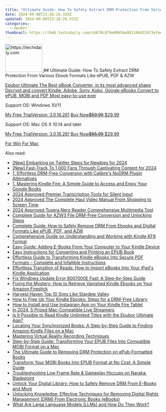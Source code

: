 ```yaml
---
title: "Ultimate Guide: How To Safely Extract DRM Protection From Various Ebook Formats Like ePUB, PDF & AZW"
date: 2024-09-08T23:26:26.333Z
updated: 2024-09-09T23:26:26.333Z
categories:
  - epubor
thumbnail: https://thmb.techidaily.com/cb670c879e89656e881160d22473efee38dda114df0401fe96c31b4cf2882857.jpg
---
```


<!-- affiliate ads begin -->
<a href="https://aligracehair.sjv.io/c/5597632/2115925/19272" target="_top" id="2115925">
  <img src="//a.impactradius-go.com/display-ad/19272-2115925" border="0" alt="https://techidaily.com" width="120" height="90"/>
</a>
<img height="0" width="0" src="https://aligracehair.sjv.io/i/5597632/2115925/19272" style="position:absolute;visibility:hidden;" border="0" />
<!-- affiliate ads end -->
## Ultimate Guide: How To Safely Extract DRM Protection From Various Ebook Formats Like ePUB, PDF & AZW

[Epubor Ultimate The Best eBook Converter, in its most advanced shape Decrypt and convert Kindle, Adobe, Sony, Kobo, Google eBooks Convert to ePUB, MOBI and PDF Most easy-to-use ever](https://tools.techidaily.com/epubor/ultimate/) 

Support OS: Windows 10/11

[My Free TrialVersion: 3.0.16.261](https://tools.techidaily.com/epubor/ultimate/) [Buy Now~~$59.99~~ $29.99](https://tools.techidaily.com/epubor/ultimate/)

Support OS: Mac OS X 10.14 and later

[My Free TrialVersion: 3.0.16.261](https://tools.techidaily.com/epubor/ultimate/) [Buy Now~~$65.99~~ $29.99](https://tools.techidaily.com/epubor/ultimate/)

[For Win](http://www.epubor.com/de/javascript:void%280%29) [For Mac](http://www.epubor.com/de/javascript:void%280%29)

<ins class="adsbygoogle"
     style="display:block"
     data-ad-format="autorelaxed"
     data-ad-client="ca-pub-7571918770474297"
     data-ad-slot="1223367746"></ins>



<ins class="adsbygoogle"
     style="display:block"
     data-ad-client="ca-pub-7571918770474297"
     data-ad-slot="8358498916"
     data-ad-format="auto"
     data-full-width-responsive="true"></ins>

<span class="atpl-alsoreadstyle">Also read:</span>
<div><ul>
<li><a href="https://twitter-videos.techidaily.com/new-embarking-on-twitter-steps-for-newbies-for-2024/"><u>[New] Embarking on Twitter  Steps for Newbies for 2024</u></a></li>
<li><a href="https://eaxpv-info.techidaily.com/new-fast-track-to-1000-fans-through-captivating-content-for-2024/"><u>[New] Fast-Track To 1,000 Fans Through Captivating Content for 2024</u></a></li>
<li><a href="https://solve-luxury.techidaily.com/1-effortless-drm-free-conversion-with-calibres-nodrm-plugin-alternatives/"><u>1. Effortless DRM-Free Conversion with Calibre's NoDRM Plugin Alternatives</u></a></li>
<li><a href="https://solve-luxury.techidaily.com/1-mastering-kindle-fire-a-simple-guide-to-access-and-enjoy-your-google-books/"><u>1. Mastering Kindle Fire: A Simple Guide to Access and Enjoy Your Google Books</u></a></li>
<li><a href="https://fox-blue.techidaily.com/2024-approved-premier-transcription-tools-for-silent-input/"><u>2024 Approved  Premier Transcription Tools for Silent Input</u></a></li>
<li><a href="https://article-posts.techidaily.com/2024-approved-the-complete-haul-video-manual-from-shopping-to-screen-time/"><u>2024 Approved  The Complete Haul Video Manual  From Shopping to Screen Time</u></a></li>
<li><a href="https://some-guidance.techidaily.com/2024-approved-tuxera-nero-reader-comprehensive-multimedia-tool/"><u>2024 Approved  Tuxera Nero Reader  Comprehensive Multimedia Tool</u></a></li>
<li><a href="https://solve-luxury.techidaily.com/complete-guide-for-azw3-file-drm-free-conversion-and-unlocking-steps/"><u>Complete Guide for AZW3 File DRM-Free Conversion and Unlocking Steps</u></a></li>
<li><a href="https://solve-luxury.techidaily.com/complete-guide-how-to-safely-remove-drm-from-ebooks-and-digital-formats-like-epub-pdf-and-azw/"><u>Complete Guide: How to Safely Remove DRM From Ebooks and Digital Formats Like ePUB, PDF, and AZW</u></a></li>
<li><a href="https://solve-luxury.techidaily.com/comprehensive-guide-on-understanding-and-working-with-kindle-kf8-format/"><u>Comprehensive Guide on Understanding and Working with Kindle KF8 Format</u></a></li>
<li><a href="https://solve-luxury.techidaily.com/easy-guide-adding-e-books-from-your-computer-to-your-kindle-device/"><u>Easy Guide: Adding E-Books From Your Computer to Your Kindle Device</u></a></li>
<li><a href="https://solve-luxury.techidaily.com/easy-instructions-for-converting-and-printing-an-epub-book/"><u>Easy Instructions for Converting and Printing an EPUB Book</u></a></li>
<li><a href="https://solve-luxury.techidaily.com/effortless-guide-to-transforming-kindle-ebooks-into-secure-pdf-formats-complete-and-infallible-instructions/"><u>Effortless Guide to Transforming Kindle eBooks Into Secure PDF Formats – Complete and Infallible Instructions</u></a></li>
<li><a href="https://solve-luxury.techidaily.com/effortless-transition-of-reads-how-to-import-ebooks-into-your-ipads-kindle-application/"><u>Effortless Transition of Reads: How to Import eBooks Into Your iPad's Kindle Application</u></a></li>
<li><a href="https://win-howtos.techidaily.com/fix-windows-update-error-8007000e-fast-a-step-by-step-guide/"><u>Fix Windows Update Error 8007000E Fast: A Step-by-Step Guide</u></a></li>
<li><a href="https://solve-luxury.techidaily.com/fixing-the-mystery-how-to-retrieve-vanished-kindle-ebooks-on-your-amazon-firestick/"><u>Fixing the Mystery: How to Retrieve Vanished Kindle Ebooks on Your Amazon Firestick</u></a></li>
<li><a href="https://video-capture.techidaily.com/harvest-haven-top-10-sims-like-stardew-valley/"><u>Harvest Haven  Top 10 Sims Like Stardew Valley</u></a></li>
<li><a href="https://solve-luxury.techidaily.com/how-to-free-up-your-kindle-ebooks-steps-for-a-drm-free-library/"><u>How to Free Up Your Kindle Ebooks: Steps for a DRM-Free Library</u></a></li>
<li><a href="https://solve-luxury.techidaily.com/how-to-install-and-use-instagram-app-on-your-kindle-fire-tablet/"><u>How to Install and Use Instagram App on Your Kindle Fire Tablet</u></a></li>
<li><a href="https://extra-information.techidaily.com/in-2024-5-prized-mac-compatible-live-streamers/"><u>In 2024, 5 Prized Mac-Compatible Live Streamers</u></a></li>
<li><a href="https://solve-luxury.techidaily.com/is-it-possible-to-read-kindle-unlimited-titles-with-the-epubor-ultimate-app/"><u>Is It Possible to Read Kindle Unlimited Titles with the Epubor Ultimate App?</u></a></li>
<li><a href="https://solve-luxury.techidaily.com/locating-your-synchronized-books-a-step-by-step-guide-to-finding-amazon-kindle-files-on-a-mac/"><u>Locating Your Synchronized Books: A Step-by-Step Guide to Finding Amazon Kindle Files on a Mac</u></a></li>
<li><a href="https://screen-recording.techidaily.com/mastering-virtual-reality-recording-techniques/"><u>Mastering Virtual Reality Recording Techniques</u></a></li>
<li><a href="https://solve-luxury.techidaily.com/step-by-step-guide-transforming-your-epub-files-into-compatible-mobi-format-on-a-mac/"><u>Step-by-Step Guide: Transforming Your EPUB Files Into Compatible MOBI Format on a Mac</u></a></li>
<li><a href="https://solve-luxury.techidaily.com/the-ultimate-guide-to-removing-drm-protection-on-epub-formatted-books/"><u>The Ultimate Guide to Removing DRM Protection on ePub-Formatted Books</u></a></li>
<li><a href="https://solve-luxury.techidaily.com/transform-your-mobi-books-into-epub-format-at-no-cost-a-simple-guide/"><u>Transform Your MOBI Books Into EPUB Format at No Cost: A Simple Guide</u></a></li>
<li><a href="https://win-blog.techidaily.com/troubleshooting-low-frame-rate-and-gameplay-hiccups-on-naraka-bladepoint/"><u>Troubleshooting Low Frame Rate & Gameplay Hiccups on Naraka: Bladepoint</u></a></li>
<li><a href="https://solve-luxury.techidaily.com/unlock-your-digital-library-how-to-safely-remove-drm-from-e-books-and-more/"><u>Unlock Your Digital Library: How to Safely Remove DRM From E-Books and More</u></a></li>
<li><a href="https://solve-luxury.techidaily.com/unlocking-knowledge-effective-techniques-for-removing-digital-rights-management-drm-from-electronic-books-ebooks/"><u>Unlocking Knowledge: Effective Techniques for Removing Digital Rights Management (DRM) From Electronic Books (eBooks)</u></a></li>
<li><a href="https://tech-savvy.techidaily.com/what-are-large-language-models-llms-and-how-do-they-work/"><u>What Are Large Language Models (LLMs) and How Do They Work?</u></a></li>
</ul></div>
